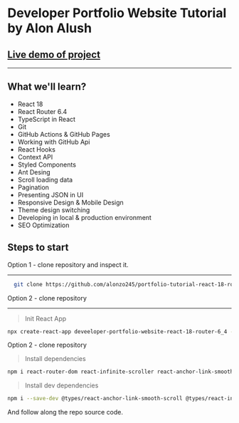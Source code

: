 # Developer Portfolio Website Tutorial by Alon Alush

## [Live demo of project](https://alonzo245.github.io/portfolio-tutorial-react-18-router-6-4/)

---

## What we'll learn?

- React 18
- React Router 6.4
- TypeScript in React
- Git
- GitHub Actions & GitHub Pages
- Working with GitHub Api
- React Hooks
- Context API
- Styled Components
- Ant Desing
- Scroll loading data
- Pagination
- Presenting JSON in UI
- Responsive Design & Mobile Design
- Theme design switching
- Developing in local & production environment
- SEO Optimization

## Steps to start

Option 1 - clone repository and inspect it.

---

```bash
  git clone https://github.com/alonzo245/portfolio-tutorial-react-18-router-6-4.git
```

Option 2 - clone repository

---

> Init React App

```bash
npx create-react-app deveeloper-portfolio-website-react-18-router-6_4 --template typescript
```

Option 2 - clone repository

> Install dependencies

```bash
npm i react-router-dom react-infinite-scroller react-anchor-link-smooth-scroll gh-pages antd react-icons @emotion/styled react-tooltip react-json-to-table
```

> Install dev dependencies

```bash
npm i --save-dev @types/react-anchor-link-smooth-scroll @types/react-infinite-scroller prettier
```

And follow along the repo source code.
